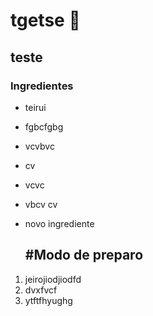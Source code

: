 # tgetse :chicken:



## teste

### Ingredientes

- teirui

- fgbcfgbg

- vcvbvc

- cv

- vcvc

- vbcv cv

- novo ingrediente

  ## #Modo de preparo

1. jeirojiodjiodfd
2. dvxfvcf 
3. ytftfhyughg